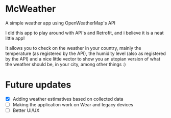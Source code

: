 # McWeather
A simple weather app using OpenWeatherMap's API

I did this app to play around with API's and Retrofit, and i believe it is a neat little app!

It allows you to check on the weather in your country, mainly the temperature (as registered by the API), 
the humidity level (also as registered by the API) and a nice little vector to show you an utopian version of what the weather should be, in your city, among other things :)

# Future updates

- [X] Adding weather estimatives based on collected data
- [ ] Making the application work on Wear and legacy devices
- [ ] Better UI/UX
